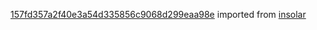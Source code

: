 [157fd357a2f40e3a54d335856c9068d299eaa98e](https://github.com/insolar/insolar/commit/157fd357a2f40e3a54d335856c9068d299eaa98e) imported from [insolar](https://github.com/insolar/insolar)
